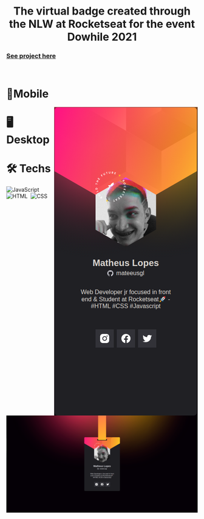 <h1 align="center">
    The virtual badge created through the NLW at Rocketseat for the event Dowhile 2021
</h1>

<h3>
  <a href="https://mateeusgl.github.io/crachanlw/">
    See project here
  </a>
</h3>

<br>

<h1>📱Mobile</h1>
<p align="center">
    <img align="right"  src="images/mobileCra.png"/> 
</p>

<h1>🖥Desktop</h1>
<p align="center">
    <img align="right"  src="images/crachaDesktop.png"/> 
</p>


<h1>🛠 Techs</h1>

![JavaScript](https://img.shields.io/badge/-JavaScript-05122A?style=flat&logo=javascript)&nbsp;
![HTML](https://img.shields.io/badge/-HTML-05122A?style=flat&logo=HTML5)&nbsp;
![CSS](https://img.shields.io/badge/-CSS-05122A?style=flat&logo=CSS3&logoColor=1572B6)&nbsp;

